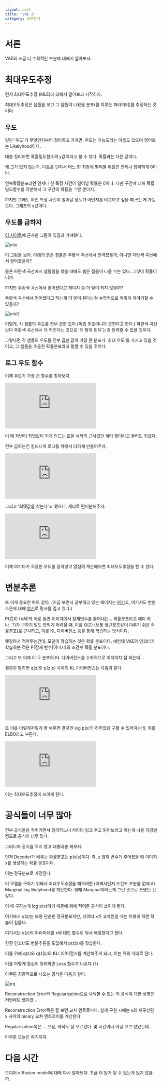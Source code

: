 ```yaml
---
layout: post
title: "VAE 2"
category: 공부하기
---
```


# 서론

VAE의 조금 더 수학적인 부분에 대해서 알아보자.

# 최대우도추정

먼저 최대우도추정 (MLE)에 대해서 알아보고 시작하자.

최대우도추정은 샘플을 보고 그 샘플이 나왔을 분포(를 이루는 파라미터)를 추정하는 것이다.

## 우도

일단 '우도'가 무엇인지부터 정리하고 가자면, 우도는 가능도라는 이름도 있으며 영어로는 Likelyhood이다.

대충 정리하면 확률밀도함수의 y값이라고 볼 수 있다. 확률과는 다른 값이다.

왜 그거 있지 않는가. 다트를 던져서 어느 한 지점에 떨어질 확률은 언제나 정확하게 0이다.

연속확률분포라면 언제나 한 특정 사건이 일어날 확률은 0이다. 다만 구간에 대해 확률밀도함수를 적분해서 그 구간의 확률을 ㄱ할 뿐이지.

하지만 그래도 어떤 특정 사건이 일어날 정도가 어떤지를 비교하고 싶을 때 쓰는게 가능도다. 그래프의 y값이다.

## 우도를 곱하자

[이 사이트](https://angeloyeo.github.io/2020/07/17/MLE.html)에 근사한 그림이 있길래 가져왔다.

![mle](https://raw.githubusercontent.com/angeloyeo/angeloyeo.github.io/master/pics/2020-07-17-MLE/pic1.png)

이 그림을 보자. 아래의 붉은 점들은 주황색 곡선에서 얻어졌을까, 아니면 파란색 곡선에서 얻어졌을까?

물론 파란색 곡선에서 샘플링을 했을 때에도 붉은 점들이 나올 수는 있다. 그것이 확률이니까.

하지만 주황색 곡선에서 얻어졌다고 해야지 좀 더 말이 되지 않을까?

주황색 곡선에서 얻어졌다고 하는게 더 말이 된다는걸 수학적으로 어떻게 이야기할 수 있을까?

![mle2](https://raw.githubusercontent.com/angeloyeo/angeloyeo.github.io/master/pics/2020-07-17-MLE/pic2.png)

이렇게, 각 샘플의 우도를 전부 곱한 값이 (독립 추출이니까 곱한다고 한다.) 파란색 곡선보다 주황색 곡선에서 더 커진다는 것으로 '더 말이 된다'는걸 알려줄 수 있을 것이다.

그렇다면 각 샘플의 우도를 전부 곱한 값이 가장 큰 분포가 '최대 우도'를 가지고 있을 것이고, 그 샘플을 추출한 확률분포라고 말할 수 있을 것이다.

## 로그 우도 함수

이제 우도가 가장 큰 함수를 찾아보자.

![eq](https://latex.codecogs.com/svg.latex?%5CLARGE%20P%28x%7C%5Ctheta%29%20%3D%20%5Cprod_%7Bk%3D1%7D%5E%7Bn%7DP%28x_%7Bk%7D%7C%5Ctheta%29)

이 때 좌변이 최댓값이 되게 만드는 값을 세타의 근사값인 세타 햇이라고 불러도 되겠다.

전부 곱하는건 힘드니까 로그를 취해서 더하게 만들어주자.

![eq](https://latex.codecogs.com/svg.latex?%5CLARGE%20L%28%5Ctheta%7Cx%29%20%3D%20P%28x%7C%5Ctheta%29%20%3D%20%5Csum_%7Bk%3D1%7D%5E%7Bn%7Dlog%28P%28x_%7Bk%7D%7C%5Ctheta%29%29)

그리고 '최댓값을 찾는다'고 했으니, 세타로 편미분해주자.

![eq](https://latex.codecogs.com/svg.latex?%5Clarge%20%5Cfrac%7B%5Cpartial%7D%7B%5Cpartial%5Ctheta%7DL%28%5Ctheta%7Cx%29%20%3D%20%5Cfrac%7B%5Cpartial%7D%7B%5Cpartial%5Ctheta%7DP%28x%7C%5Ctheta%29%20%3D%20%5Cfrac%7B%5Cpartial%7D%7B%5Cpartial%5Ctheta%7D%5Csum_%7Bk%3D1%7D%5E%7Bn%7Dlog%28P%28x_%7Bk%7D%7C%5Ctheta%29%29%3D0)

이제 여기다가 적당한 우도를 집어넣고 열심히 계산해보면 최대우도추정을 할 수 있다.

# 변분추론

또 이게 중요한 파트 같다. (지금 보면서 공부하고 있는 페이지는 [여기](https://ratsgo.github.io/generative%20model/2018/01/27/VAE/)고, 여기서도 변분 추론에 대해 [여기](https://ratsgo.github.io/generative%20model/2017/12/19/vi/)로 링크를 걸고 있다.)

P(Z|X) (VAE의 예로 들면 이미지에서 잠재변수를 끌어내는... 확률분포라고 해야 하나...?)가 구하기 말도 안되게 어려울 때, 이를 Q(Z) (보통 정규분포같이 다루기 쉬운 확률분포)로 근사하고, 이를 KL 다이버젼스 등을 통해 학습하는 방식이다.

헷갈려서 적어두는건데, 모델이 학습하는 것은 확률 분포이다. 예컨데 VAE의 인코더가 학습하는 것은 P(잠재 변수|이미지)의 조건부 확률 분포이다.

그리고 또 이제 이 두 분포의 KL 다이버전스를 수학적으로 이챠이챠 잘 하는데...

결론만 말하면 q(z)와 p(z|x) 사이의 KL 다이버전스는 다음과 같다.

![eq](https://latex.codecogs.com/svg.latex?%5Clarge%20D_%7BKL%7D%28q%28z%29%7C%7Cp%28z%7Cx%29%29%3DD_%7BKL%7D%28q%28z%29%7C%7Cp%28z%29%29&plus;%5Clog%20p%28x%29&plus;E_%7Bz%5Ctexttildelow%20q%28z%29%7D%5B%5Clog%20p%28x%7Cz%29%5D)

또 이를 이렇게저렇게 잘 해주면 결국엔 log p(x)의 하한값을 구할 수 있어지는데, 이를 ELBO라고 부른다.

![eq](https://latex.codecogs.com/svg.latex?%5Clarge%20%5Clog%20p%28x%29%5Cgeq%20E_%7Bz%5Ctexttildelow%20q%28z%29%7D%5B%5Clog%20p%28x%7Cz%29%5D-D_%7BKL%7D%28q%28z%29%7C%7Cp%28z%29%29)

이는 최대우도추정에 쓰이게 된다.

# 공식들이 너무 많아

전부 공식들을 적어가면서 정리하느니 차라리 링크 주고 읽어보라고 하는게 나을 지경일 정도로 공식이 너무 많다.

그러니까 공식을 적지 않고 대충대충 해보자.

먼저 Decoder가 배우는 확률분포는 p(x|z)이다. 즉, z 잠재 변수가 주어졌을 때 이미지 x를 생성하는 확률 분포이다.

이는 정규분포로 가정된다.

이 모델을 구하기 위해서 최대우도추정을 해보려면 (어째서인지 조건부 부분을 없애고) Marginal log likelyhood를 계산한다. 원래 Marginal이라는게 그런 뜻으로 쓰였던 것 같다.

이 때 구하는게 log p(x)이기 때문에 위에 적어둔 공식이 쓰이게 된다.

여기에서 q(z)는 보통 단순한 정규분포지만, 데이터 x가 고차원일 때는 이렇게 하면 학습이 힘들다.

여기서는 q(z)의 파라미터를 x에 대한 함수로 둬서 해결한다고 한다.

한편 인코더도 변분추론을 도입해서 p(z|x)를 학습한다.

이를 위해 q(z)와 q(z|x)의 KL다이버전스를 계산해주게 되고, 이는 위의 식대로 된다.

이를 어떻게 열심히 정리하면 Loss 함수가 나온다 (?)

아무튼 최종적으로 나오는 공식은 다음과 같다.

![eq](https://i.imgur.com/JnoyZIN.png)

Reconstruction Error와 Regularization으로 나눠볼 수 있는 이 공식에 대한 설명은 저번에도 했지만...

Reconstruction Error쪽은 잘 보면 교차 엔트로피다. 실제 구현 시에는 x와 재구성된 x 사이의 binary 교차 엔트로피를 계산한다.

Regularization쪽은.... 으음, 아직도 잘 모르겠다. 몇 시간이나 이걸 보고 있었는데...

아무튼 오늘은 여기까지.

# 다음 시간

드디어 diffusion model에 대해 다시 알아보자. 조금 더 뭔가 알 수 있는게 있지 않을까.
